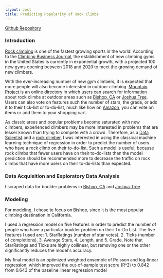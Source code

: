 ```yaml
---
layout: post
title: Predicting Popularity of Rock Climbs
---
```


[Github Repository](https://github.com/harrisonized/predicting-popularity-of-rock-climbs-regression)

### **Introduction**

[Rock climbing](https://en.wikipedia.org/wiki/Rock_climbing) is one of the fastest growing sports in the world. According to the [Climbing Business Journal](https://www.climbingbusinessjournal.com/gyms-and-trends-2018/), the establishment of new climbing gyms in the United States is currently in exponential growth, with a projected 100 new gyms opening between 2018 and 2020 to meet the growing demand of new climbers.

With the ever-increasing number of new gym climbers, it is expected that more people will also become interested in outdoor climbing. [Mountain Project](https://www.mountainproject.com/) is an online directory in which users can search for information about rock climbs at outdoor areas such as [Bishop, CA](https://www.mountainproject.com/area/106064825/bishop-area) or [Joshua Tree](https://www.mountainproject.com/area/105720495/joshua-tree-national-park). Users can also vote on features such the number of stars, the grade, or add it to their tick-list or to-do-list, much like how on [Amazon](https://www.amazon.com/), you can vote on items or add them to your shopping cart.

As classic areas and popular problems become saturated with new climbers, experienced climbers may be more interested in problems that are lesser known than trying to compete with a crowd. Therefore, as a [Data Scientist](https://www.linkedin.com/in/harrisonized) and a [rock climber](https://www.instagram.com/harrisonized/?hl=en), I was interested in using the classical machine learning technique of regression in order to predict the number of users who have a rock climb on their to-do-list. Such a model is useful, because rock climbs that fewer users have on their to-do-lists than the model prediction should be recommended more to decrease the traffic on rock climbs that have more users on their to-do-lists than expected.

### **Data Acquisition and Exploratory Data Analysis**

I scraped data for boulder problems in [Bishop, CA](https://www.mountainproject.com/area/106064825/bishop-area) and [Joshua Tree](https://www.mountainproject.com/area/105720495/joshua-tree-national-park).

### **Modeling**

For modeling, I chose to focus on Bishop, since it is the most popular climbing destination in California.

I used a regression model on five features in order to predict the number of people who have a particular boulder problem on their To-Do List. The five features I used are: 1. StarRatings (number of star votes), 2. Ticks (number of completions), 3. Average Stars, 4. Length, and 5. Grade. Note that StarRatings and Ticks are highly collinear, but removing one or the other significantly reduces the model's accuracy.

My final model is an optimized weighted ensemble of Poisson and log-linear regression, which improved the out-of-sample test score (R^2) to 0.842 from 0.643 of the baseline linear regression model
